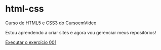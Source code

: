 # html-css
 Curso de HTML5 e CSS3 do CursoemVideo
 
 Estou aprendendo a criar sites e agora vou gerenciar meus repositórios!

<a href="https://gabrielm29.github.io/html-css/exercicios/ex001/index.html">Executar o exercício 001</a>
